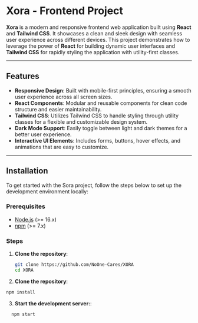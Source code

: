 # Xora - Frontend Project

**Xora** is a modern and responsive frontend web application built using **React** and **Tailwind CSS**. It showcases a clean and sleek design with seamless user experience across different devices. This project demonstrates how to leverage the power of **React** for building dynamic user interfaces and **Tailwind CSS** for rapidly styling the application with utility-first classes.

---

## Features

- **Responsive Design**: Built with mobile-first principles, ensuring a smooth user experience across all screen sizes.
- **React Components**: Modular and reusable components for clean code structure and easier maintainability.
- **Tailwind CSS**: Utilizes Tailwind CSS to handle styling through utility classes for a flexible and customizable design system.
- **Dark Mode Support**: Easily toggle between light and dark themes for a better user experience.
- **Interactive UI Elements**: Includes forms, buttons, hover effects, and animations that are easy to customize.

---

## Installation

To get started with the Sora project, follow the steps below to set up the development environment locally:

### Prerequisites

- [Node.js](https://nodejs.org/) (>= 16.x)
- [npm](https://www.npmjs.com/) (>= 7.x)

### Steps

1. **Clone the repository**:

   ```bash
   git clone https://github.com/NoOne-Cares/XORA
   cd XORA
   ```
2. **Clone the repository**:

  ```bash
  npm install
  ```
3. **Start the development server:**:
```bash
  npm start
  ```
